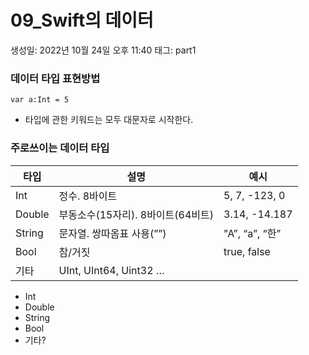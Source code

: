 # 09_Swift의 데이터

생성일: 2022년 10월 24일 오후 11:40
태그: part1

### 데이터 타입 표현방법

`var a:Int = 5`

- 타입에 관한 키워드는 모두 대문자로 시작한다.

### 주로쓰이는 데이터 타입

| 타입 | 설명 | 예시 |
| --- | --- | --- |
| Int | 정수. 8바이트 | 5, 7, -123, 0 |
| Double | 부동소수(15자리). 8바이트(64비트) | 3.14, -14.187 |
| String | 문자열. 쌍따옴표 사용(””) | "A”, “a”, “한” |
| Bool | 참/거짓 | true, false |
| 기타 | UInt, UInt64, Uint32 … |  |
- Int
- Double
- String
- Bool
- 기타?